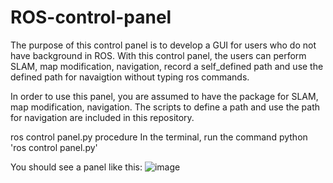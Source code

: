 # ROS-control-panel
The purpose of this control panel is to develop a GUI for users who do not have background in ROS. With this control panel, the users can perform SLAM, map modification, navigation, record a self_defined path and use the defined path for navaigtion without typing ros commands.

In order to use this panel, you are assumed to have the package for SLAM, map modification, navigation. The scripts to define a path and use the path for navigation are included in this repository. 

ros control panel.py
procedure
In the terminal, run the command python 'ros control panel.py'

You should see a panel like this:
![image](https://user-images.githubusercontent.com/79799975/141094604-b158af6b-d192-4092-8277-1172d0c4f8e7.png)
